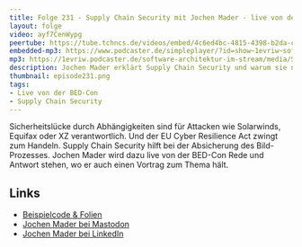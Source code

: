 ```yaml
---
title: Folge 231 - Supply Chain Security mit Jochen Mader - live von der BED-Con
layout: folge
video: ayf7CenWypg
peertube: https://tube.tchncs.de/videos/embed/4c6ed4bc-4815-4398-b2da-c6c3eb28eb7f
embedded-mp3: https://www.podcaster.de/simpleplayer/?id=show~1evriw~software-architektur-im-stream~pod-8005f8f4e606dcdcbb5614cff8&v=1726852113
mp3: https://1evriw.podcaster.de/software-architektur-im-stream/media/Supply_Chain_Security_mit_Jochen_Mader_-_live_von_der_BED-Con.mp3
description: Jochen Mader erklärt Supply Chain Security und warum sie notwendig ist
thumbnail: episode231.png
tags:
- Live von der BED-Con
- Supply Chain Security
---
```


Sicherheitslücke durch Abhängigkeiten sind für Attacken wie
Solarwinds, Equifax oder XZ verantwortlich. Und der EU Cyber
Resilience Act zwingt zum Handeln. Supply Chain Security hilft bei der
Absicherung des Bild-Prozesses. Jochen Mader wird dazu live von der
BED-Con Rede und Antwort stehen, wo er auch einen Vortrag zum Thema
hält.

## Links

* [Beispielcode & Folien](https://github.com/codepitbull/releasing-demo)
* [Jochen Mader bei Mastodon](https://chaos.social/@codepitbull)
* [Jochen Mader bei LinkedIn](https://www.linkedin.com/in/jochen-mader-a4b965112/)
